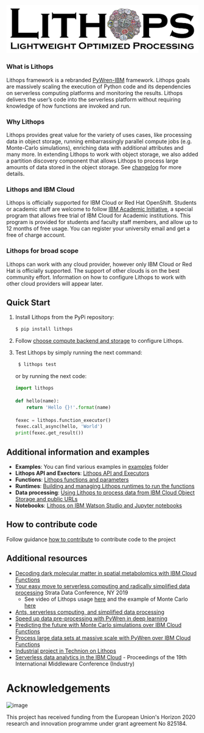 
<img src="/docs/images/lithops_logo.png" alt="Lithops"
	title="Lightweigt Optimised Processing"/>

### What is Lithops

Lithops framework is a rebranded [PyWren-IBM](https://dl.acm.org/citation.cfm?id=3284029) framework.  Lithops  goals are massively scaling the execution of Python code and its dependencies on serverless computing platforms and monitoring the results. Lithops delivers the user’s code into the serverless platform without requiring knowledge of how functions are invoked and run.

### Why Lithops

Lithops provides great value for the variety of uses cases, like processing data in object storage, running embarrassingly parallel compute jobs (e.g. Monte-Carlo simulations), enriching data with additional attributes and many more. In extending Lithops to work with object storage, we also added a partition discovery component that allows Lithops to process large amounts of data stored in the object storage. See [changelog](CHANGELOG.md) for more details.

### Lithops and IBM Cloud 
Lithops is officially supported for IBM Cloud or Red Hat OpenShift. Students or academic stuff are welcome to follow [IBM Academic Initiative](https://ibm.biz/academic), a special program that allows free trial of IBM Cloud for Academic institutions. This program is provided for students and faculty staff members, and allow up to 12 months of free usage. You can register your university email and get a free of charge account.

### Lithops for broad scope
Lithops can work with any cloud provider, however only IBM Cloud or Red Hat is officially supported. The support of other clouds is on the best community effort. Information on how to configure Lithops to work with other cloud providers will appear later.



## Quick Start

1. Install Lithops from the PyPi repository:

    ```bash
    $ pip install lithops
    ```

2. Follow [choose compute backend and storage](config/) to configure Lithops.

3. Test Lithops by simply running the next command:
  
   ```bash
    $ lithops test
   ```

   or by running the next code:

   ```python
   import lithops

   def hello(name):
       return 'Hello {}!'.format(name)

   fexec = lithops.function_executor()
   fexec.call_async(hello, 'World')
   print(fexec.get_result())
   ```

## Additional information and examples


* **Examples**: You can find various examples in [examples](/examples) folder
* **Lithops API and Exectors**: [Lithops API and Executors](docs/api-details.md)
* **Functions**: [Lithops functions and parameters](docs/functions.md)
* **Runtimes**: [Building and managing Lithops runtimes to run the functions](runtime/)
* **Data processing**: [Using Lithops to process data from IBM Cloud Object Storage and public URLs](docs/data-processing.md)
* **Notebooks**: [Lithops on IBM Watson Studio and Jupyter notebooks](examples/hello_world.ipynb)

## How to contribute code
Follow guidance [how to contribute](docs/how-to-contribute.md) to contribute code to the project
## Additional resources

* [Decoding dark molecular matter in spatial metabolomics with IBM Cloud Functions](https://www.ibm.com/cloud/blog/decoding-dark-molecular-matter-in-spatial-metabolomics-with-ibm-cloud-functions)
* [Your easy move to serverless computing and radically simplified data processing](https://conferences.oreilly.com/strata/strata-ny/public/schedule/detail/77226) Strata Data Conference, NY 2019
  * See video of Lithops usage [here](https://www.youtube.com/watch?v=EYa95KyYEtg&list=PLpR7f3Www9KCjYisaG7AMaR0C2GqLUh2G&index=3&t=0s) and the example of Monte Carlo [here](https://www.youtube.com/watch?v=vF5HI2q5VKw&list=PLpR7f3Www9KCjYisaG7AMaR0C2GqLUh2G&index=2&t=0s)
* [Ants, serverless computing, and simplified data processing](https://developer.ibm.com/blogs/2019/01/31/ants-serverless-computing-and-simplified-data-processing/)
* [Speed up data pre-processing with PyWren in deep learning](https://developer.ibm.com/patterns/speed-up-data-pre-processing-with-pywren-in-deep-learning/)
* [Predicting the future with Monte Carlo simulations over IBM Cloud Functions](https://www.ibm.com/cloud/blog/monte-carlo-simulations-with-ibm-cloud-functions)
* [Process large data sets at massive scale with PyWren over IBM Cloud Functions](https://www.ibm.com/cloud/blog/process-large-data-sets-massive-scale-lithops-functions)
* [Industrial project in Technion on Lithops](http://www.cs.technion.ac.il/~cs234313/projects_sites/W19/04/site/)
* [Serverless data analytics in the IBM Cloud](https://dl.acm.org/citation.cfm?id=3284029) - Proceedings of the 19th International Middleware Conference (Industry)

# Acknowledgements

![image](https://user-images.githubusercontent.com/26366936/61350554-d62acf00-a85f-11e9-84b2-36312a35398e.png)

This project has received funding from the European Union's Horizon 2020 research and innovation programme under grant agreement No 825184.
